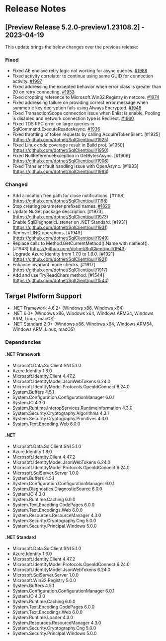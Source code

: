 # Release Notes

## [Preview Release 5.2.0-preview1.23108.2] - 2023-04-19

This update brings the below changes over the previous release:

### Fixed

- Fixed AE enclave retry logic not working for async queries. [#1988](https://github.com/dotnet/SqlClient/pull/1988)
- Fixed activity correlator to continue using same GUID for connection activity. [#1997](https://github.com/dotnet/SqlClient/pull/1997)
- Fixed addressing the excepted behavior when error class is greater than 20 on retry connecting. [#1953](https://github.com/dotnet/SqlClient/pull/1953)
- Fixed dropping reference to Microsoft.Win32.Registry in netcore. [#1974](https://github.com/dotnet/SqlClient/pull/1974)
- Fixed addressing failure on providing correct error message when symmetric key decryption fails using Always Encrypted. [#1948](https://github.com/dotnet/SqlClient/pull/1948)
- Fixed TransactionScope connection issue when Enlist is enable, Pooling is disabled and network connection type is Redirect. [#1960](https://github.com/dotnet/SqlClient/pull/1960)
- Fixed TDS RPC error on large queries in SqlCommand.ExecuteReaderAsync. [#1936](https://github.com/dotnet/SqlClient/pull/1936)
- Fixed throttling of token requests by calling AcquireTokenSilent. [#1925] (https://github.com/dotnet/SqlClient/pull/1925)
- Fixed Linux code coverage result in Build proj. [#1950] (https://github.com/dotnet/SqlClient/pull/1950)
- Fixed NullReferenceException in GetBytesAsync. [#1906] (https://github.com/dotnet/SqlClient/pull/1906)
- Fixed Transient fault handling issue with OpenAsync. [#1983] (https://github.com/dotnet/SqlClient/pull/1983)

### Changed

- Add allocation free path for close notifications. [#1198] (https://github.com/dotnet/SqlClient/pull/1198)
- Stop creating parameter prefixed names. [#1829](https://github.com/dotnet/SqlClient/pull/1829)
- Update NuGet package description. [#1973] (https://github.com/dotnet/SqlClient/pull/1973)
- Enable SqlDiagnosticListener on .NET Standard. [#1931] (https://github.com/dotnet/SqlClient/pull/1931)
- Remove LINQ operations. [#1949] (https://github.com/dotnet/SqlClient/pull/1949)
- Replace calls to Method.GetCurrentMethod().Name with nameof(). [#1943] (https://github.com/dotnet/SqlClient/pull/1943)
- Upgrade Azure Identity from 1.7.0 to 1.8.0. [#1921] (https://github.com/dotnet/SqlClient/pull/1921)
- Enhance invariant mode checks. [#1917] (https://github.com/dotnet/SqlClient/pull/1917)
- Add and use TryReadChars method. [#1544] (https://github.com/dotnet/SqlClient/pull/1544)

## Target Platform Support

- .NET Framework 4.6.2+ (Windows x86, Windows x64)
- .NET 6.0+ (Windows x86, Windows x64, Windows ARM64, Windows ARM, Linux, macOS)
- .NET Standard 2.0+ (Windows x86, Windows x64, Windows ARM64, Windows ARM, Linux, macOS)

### Dependencies

#### .NET Framework

- Microsoft.Data.SqlClient.SNI 5.1.0
- Azure.Identity 1.8.0
- Microsoft.Identity.Client 4.47.2
- Microsoft.IdentityModel.JsonWebTokens 6.24.0
- Microsoft.IdentityModel.Protocols.OpenIdConnect 6.24.0
- System.Buffers 4.5.1
- System.Configuration.ConfigurationManager 6.0.1
- System.IO 4.3.0
- System.Runtime.InteropServices.RuntimeInformation 4.3.0
- System.Security.Cryptography.Algorithms 4.3.1
- System.Security.Cryptography.Primitives 4.3.0
- System.Text.Encoding.Web 6.0.0

#### .NET

- Microsoft.Data.SqlClient.SNI 5.1.0
- Azure.Identity 1.8.0
- Microsoft.Identity.Client 4.47.2
- Microsoft.IdentityModel.JsonWebTokens 6.24.0
- Microsoft.IdentityModel.Protocols.OpenIdConnect 6.24.0
- Microsoft.SqlServer.Server 1.0.0
- System.Buffers 4.5.1
- System.Configuration.ConfigurationManager 6.0.1
- System.Diagnostics.DiagnosticSource 6.0.0
- System.IO 4.3.0
- System.Runtime.Caching 6.0.0
- System.Text.Encoding.CodePages 6.0.0
- System.Text.Encodings.Web 6.0.0
- System.Resources.ResourceManager 4.3.0
- System.Security.Cryptography.Cng 5.0.0
- System.Security.Principal.Windows 5.0.0

#### .NET Standard

- Microsoft.Data.SqlClient.SNI 5.1.0
- Azure.Identity 1.6.0
- Microsoft.Identity.Client 4.47.2
- Microsoft.IdentityModel.Protocols.OpenIdConnect 6.24.0
- Microsoft.IdentityModel.JsonWebTokens 6.24.0
- Microsoft.SqlServer.Server 1.0.0
- Microsoft.Win32.Registry 5.0.0
- System.Buffers 4.5.1
- System.Configuration.ConfigurationManager 6.0.1
- System.IO 4.3.0
- System.Runtime.Caching 6.0.0
- System.Text.Encoding.CodePages 6.0.0
- System.Text.Encodings.Web 6.0.0
- System.Runtime.Loader 4.3.0
- System.Resources.ResourceManager 4.3.0
- System.Security.Cryptography.Cng 5.0.0
- System.Security.Principal.Windows 5.0.0

